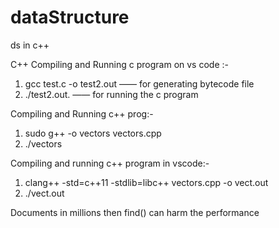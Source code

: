 # dataStructure
ds in c++

C++
Compiling and Running c program on vs code :-
1.    gcc test.c -o test2.out  —— for generating bytecode file
2.   ./test2.out. —— for running the c program


Compiling and Running c++ prog:-
1.   sudo g++ -o vectors vectors.cpp
2.   ./vectors


Compiling and  running c++ program in vscode:- 
1.   clang++ -std=c++11 -stdlib=libc++ vectors.cpp -o vect.out
2.   ./vect.out

Documents in millions then find() can harm the performance
